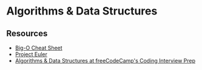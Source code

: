 <h1>Algorithms & Data Structures</h1>

<h2>Resources</h2>

<ul>
  <li><a href="https://www.bigocheatsheet.com/">Big-O Cheat Sheet</a></li>
  <li><a href="https://projecteuler.net/">Project Euler</a></li>
  <li><a href="https://projecteuler.net/">Algorithms & Data Structures at freeCodeCamp's Coding Interview Prep</a></li>
</ul>
